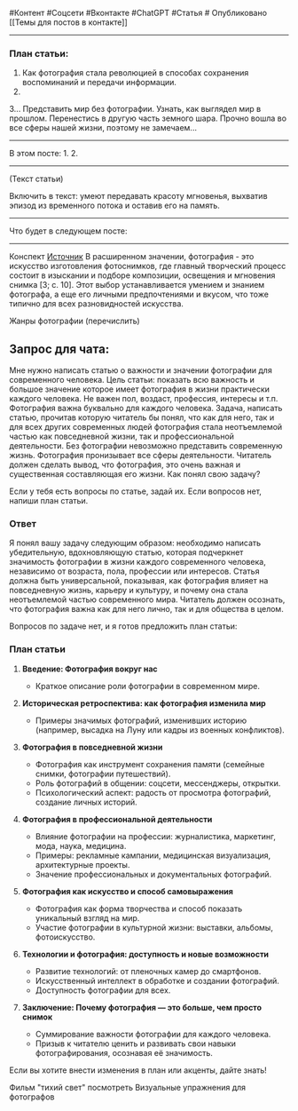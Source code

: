 #Контент #Соцсети #Вконтакте #ChatGPT #Статья # Опубликовано
[[Темы для постов в контакте]]
_____________
### План статьи:
1. Как фотография стала революцией в способах сохранения воспоминаний и передачи информации.
2.
3...
Представить мир без фотографии.
Узнать, как выглядел мир в прошлом.
Перенестись в другую часть земного шара.
Прочно вошла во все сферы нашей жизни, поэтому не замечаем...
______

В этом посте:
1.
2.

__________
(Текст статьи)






Включить в текст:
умеют передавать красоту мгновенья, выхватив эпизод из временного потока и оставив его на память.

______
Что будет в следующем посте:


__________

Конспект
[Источник](https://school-science.ru/3/8/33155)
В расширенном значении, фотография - это искусство изготовления фотоснимков, где главный творческий процесс состоит в изыскании и подборе композиции, освещения и мгновения снимка [3; с. 10]. Этот выбор устанавливается умением и знанием фотографа, а еще его личными предпочтениями и вкусом, что тоже типично для всех разновидностей искусства.

Жанры фотографии (перечислить)

## Запрос для чата:

Мне нужно написать статью о важности и значении фотографии для современного человека.
Цель статьи: показать всю важность и большое значение которое имеет фотография в жизни практически каждого человека. Не важен пол, воздаст, профессия, интересы и т.п. Фотография важна буквально для каждого человека.
Задача, написать статью, прочитав которую читатель бы понял, что как для него, так и для всех других современных людей фотография стала неотъемлемой частью как повседневной жизни, так и профессиональной деятельности.
Без фотографии невозможно представить современную жизнь.
Фотография пронизывает все сферы деятельности.
Читатель должен сделать вывод, что фотография, это очень важная и существенная составляющая его жизни. 
Как понял свою задачу?

Если у тебя есть вопросы по статье, задай их.
Если вопросов нет, напиши план статьи.


### Ответ

Я понял вашу задачу следующим образом: необходимо написать убедительную, вдохновляющую статью, которая подчеркнет значимость фотографии в жизни каждого современного человека, независимо от возраста, пола, профессии или интересов. Статья должна быть универсальной, показывая, как фотография влияет на повседневную жизнь, карьеру и культуру, и почему она стала неотъемлемой частью современного мира. Читатель должен осознать, что фотография важна как для него лично, так и для общества в целом.

Вопросов по задаче нет, и я готов предложить план статьи:

### План статьи

1. **Введение: Фотография вокруг нас**
    
    - Краткое описание роли фотографии в современном мире.
2. **Историческая ретроспектива: как фотография изменила мир**
    
    
    - Примеры значимых фотографий, изменивших историю (например, высадка на Луну или кадры из военных конфликтов).
3. **Фотография в повседневной жизни**
    
    - Фотография как инструмент сохранения памяти (семейные снимки, фотографии путешествий).
    - Роль фотографий в общении: соцсети, мессенджеры, открытки.
    - Психологический аспект: радость от просмотра фотографий, создание личных историй.
4. **Фотография в профессиональной деятельности**
    
    - Влияние фотографии на профессии: журналистика, маркетинг, мода, наука, медицина.
    - Примеры: рекламные кампании, медицинская визуализация, архитектурные проекты.
    - Значение профессиональных и документальных фотографий.
5. **Фотография как искусство и способ самовыражения**
    
    - Фотография как форма творчества и способ показать уникальный взгляд на мир.
    - Участие фотографии в культурной жизни: выставки, альбомы, фотоискусство.
6. **Технологии и фотография: доступность и новые возможности**
    
    - Развитие технологий: от пленочных камер до смартфонов.
    - Искусственный интеллект в обработке и создании фотографий.
    - Доступность фотографии для всех.
7. **Заключение: Почему фотография — это больше, чем просто снимок**
    
    - Суммирование важности фотографии для каждого человека.
    - Призыв к читателю ценить и развивать свои навыки фотографирования, осознавая её значимость.

Если вы хотите внести изменения в план или акценты, дайте знать!





Фильм "тихий свет" посмотреть
Визуальные упражнения для фотографов
